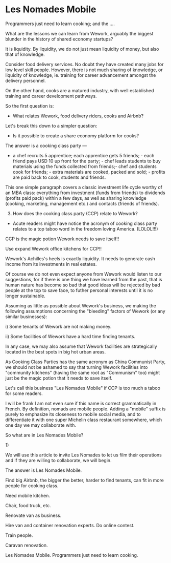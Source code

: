 # Les Nomades Mobile
Programmers just need to learn cooking; and the ....



What are the lessons we can learn from Wework, arguably the biggest blunder in the history of shared economy startups? 

It is liquidity. By liquidity, we do not just mean liquidity of money, but also that of knowledge.

Consider food delivery services. No doubt they have created many jobs for low level skill people. However, there is not much sharing of knowledge, or liquidity of knowledge, ie. training for career advancement amongst the delivery personnel. 

On the other hand, cooks are a matured industry, with well established training and career development pathways. 

So the first question is:

- What relates Wework, food delivery riders, cooks and Airbnb?

Let's break this down to a simpler question:

- Is it possible to create a share economy platform for cooks?

The answer is a cooking class party &mdash; 

- a chef recruits 5 apprentice; each apprentice gets 5 friends; - each friend pays USD 10 up front for the party; - chef leads students to buy materials using the funds collected from friends;- chef and students cook for friends; - extra materials are cooked, packed and sold; - profits are paid back to cook, students and friends.

This one simple paragraph covers a classic investment life cycle worthy of an MBA class: everything from investment (funds from friends) to dividends (profits paid pack) within a few days, as well as sharing knowledge (cooking, marketing, management etc.) and contacts (friends of friends).

3) How does the cooking class party (CCP) relate to Wework?

- Acute readers might have notice the acronym of cooking class party relates to a top taboo word in the freedom loving America. (LOLOL!!!)

CCP is the magic potion Wework needs to save itself!!

Use expand Wework office kitchens for CCP!!

Wework's Achilles's heels is exactly liquidity. It needs to generate cash income from its investments in real estates. 

Of course we do not even expect anyone from Wework would listen to our suggestions, for if there is one thing we have learned from the past, that is human nature has become so bad that good ideas will be rejected by bad people at the top to save face, to futher personal interests until it is no longer sustainable.

Assuming as little as possible about Wework's business, we making the following assumptions concerning the "bleeding" factors of Wework (or any similar businesses):

i) Some tenants of Wework are not making money.

ii) Some facilities of Wework have a hard time finding tenants.

In any case, we may also assume that Wework facilities are strategically located in the best spots in big hot urban areas.

As Cooking Class Parties has the same acronym as China Communist Party, we should not be ashamed to say that turning Wework facilities into "community kitchens" (having the same root as "Communism" too) might just be the magic potion that it needs to save itself.

Let's call this business "Les Nomades Mobile" if CCP is too much a taboo for some readers.

I will be frank I am not even sure if this name is correct grammatically in French. By definition, nomads are mobile people. Adding a "mobile" suffix is purely to emphasize its closeness to mobile social media, and to differentiate it with one super Michelin class restaurant somewhere, which one day we may collaborate with.

So what are in Les Nomades Mobile?

1) 

We will use this article to invite Les Nomades to let us film their operations and if they are willing to collaborate, we will begin. 

The answer is Les Nomades Mobile. 


Find big Airbnb, the bigger the better, harder to find tenants, can fit in more people for cooking class.

Need mobile kitchen.

Chair, food truck, etc.

Renovate van as business.

Hire van and container renovation experts. Do online contest.

Train people.

Caravan renovation. 

Les Nomades Mobile. Programmers just need to learn cooking.
